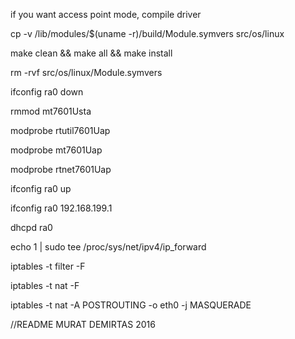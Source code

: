 if you want access point mode, compile driver

cp -v /lib/modules/$(uname -r)/build/Module.symvers src/os/linux

make clean && make all && make install

rm -rvf src/os/linux/Module.symvers

ifconfig ra0 down

rmmod mt7601Usta

modprobe rtutil7601Uap

modprobe mt7601Uap

modprobe rtnet7601Uap



ifconfig ra0 up

ifconfig ra0 192.168.199.1

dhcpd ra0


echo 1 | sudo tee /proc/sys/net/ipv4/ip_forward

iptables -t filter -F

iptables -t nat -F

iptables -t nat -A POSTROUTING -o eth0 -j MASQUERADE

//README
MURAT DEMIRTAS 2016

